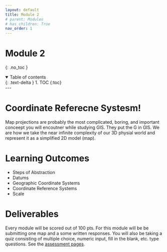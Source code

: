 ```yaml
---
layout: default
title: Module 2
# parent: Modules
# has_children: True
nav_order: 1
---
```


<!-- 
<iframe width="560" height="315" src="https://www.youtube.com/embed/nhcZ1av7cr4" title="YouTube video player" frameborder="0" allow="accelerometer; autoplay; clipboard-write; encrypted-media; gyroscope; picture-in-picture" allowfullscreen></iframe> -->

# Module 2
{: .no_toc }

<details open markdown="block">
  <summary>
    Table of contents
  </summary>
  {: .text-delta }
1. TOC
{:toc}
</details>
---

# Coordinate Referecne Systesm!

Map projections are probably the most complicated, boring, and important conceept you will encoutner while studying GIS.  They put the G in GIS.  We are how we take the near infinite complexity of our 3D physial world and represent it as a simplified 2D model (map).

# Learning Outcomes

* Steps of Abstraction
* Datums
* Geographic Coordinate Systems
* Coordinate Reference Systems
* Scale

# Deliverables

Every module will be scored out of 100 pts.  For this module will be be submitting one map and a some written responses.  You will also be taking a quiz consisting of multiple choice, numeric input, fill in the blank, etc. type questions.  See the [assessment pages](docs/Assessment.md).